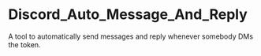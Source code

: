 # Discord_Auto_Message_And_Reply
A tool to automatically send messages and reply whenever somebody DMs the token.
